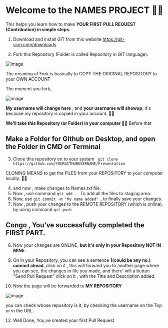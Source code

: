 # Welcome to the NAMES PROJECT 🙅‍♂️

This helps you learn how to make **YOUR FIRST PULL REQUEST (Contribution) in simple steps.**

1. Download and install GIT from this website https://git-scm.com/downloads

2. Fork this Repository (Folder is called Repository in GIT language).

![image](https://user-images.githubusercontent.com/74503582/234618671-57b21816-4208-45f4-95db-dfbff2740274.png)



The meaning of Fork is basically to COPY THE ORIGINAL REPOSITORY to your OWN ACCOUNT

The moment you fork,

![image](https://user-images.githubusercontent.com/74503582/234494834-31816a30-468e-4603-bd42-87da07e9c7c0.png)


**My username will change here** , and **your username will showup**, it's because my repository is copied in your account. 💁‍♂️

**We'll take this Repository (or Folder) in your computer 🥶🥶**
Before that
## Make a Folder for Github on Desktop, and open the Folder in CMD or Terminal


3. Clone this repository on to your system
``` git clone https://github.com/YOURGITHUBUSERNAME/Presentation```



CLONING MEANS to get the FILES from your REPOSITORY to your computer locally. 🧑‍💻

4. and now , make changes to Names.txt file.
5. Now , use command ``git add . ``
To add all the files to staging area.
6. Now, use ``git commit -m "My name added" ``, 
to finally save your changes.
7. Now , push your changes to the REMOTE REPOSITORY (which is online).
by using command ```git push```


## Congo , You've successfully completed the FIRST PART.


8. Now your changes are ONLINE, **but it's only in your Repository NOT IN MINE**.

9. On in your Repository, you can see a sentence **1(could be any no.) commit ahead**, click on it , this will forward you to another page
where you can see, the changes in file you made, and there' will a button "Send Pull Request" click on it , with the Title and Description added.

10. Now the page will be forwarded to **MY REPOSITORY**

![image](https://user-images.githubusercontent.com/74503582/234494834-31816a30-468e-4603-bd42-87da07e9c7c0.png)


you can check whose repository is it, by checking the username on the Top or in the URL.

12. Well Done, You,ve created your first Pull Request
